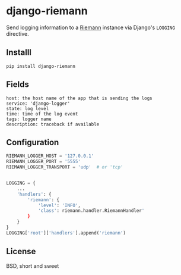 django-riemann
==============

Send logging information to a [Riemann][1] instance via Django's `LOGGING`
directive.

[1]: http://riemann.io/

Installl
--------

```
pip install django-riemann
```

Fields
------

```
host: the host name of the app that is sending the logs
service: 'django-logger'
state: log level
time: time of the log event
tags: logger name
description: traceback if available
```

Configuration
-------------



``` python
RIEMANN_LOGGER_HOST = '127.0.0.1'
RIEMANN_LOGGER_PORT = '5555'
RIEMANN_LOGGER_TRANSPORT = 'udp'  # or 'tcp'


LOGGING = {
    ...
    'handlers': {
        'riemann': {
            'level': 'INFO',
            'class': riemann.handler.RiemannHandler'
        }
    }
}
LOGGING['root']['handlers'].append('riemann')
```

License
-------

BSD, short and sweet
